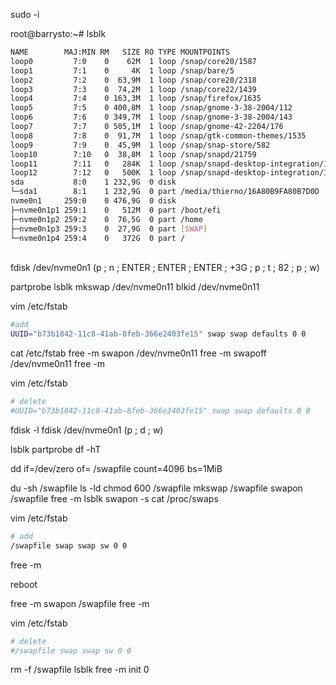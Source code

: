 sudo -i

root@barrysto:~# lsblk

```sh
NAME        MAJ:MIN RM   SIZE RO TYPE MOUNTPOINTS
loop0         7:0    0    62M  1 loop /snap/core20/1587
loop1         7:1    0     4K  1 loop /snap/bare/5
loop2         7:2    0  63,9M  1 loop /snap/core20/2318
loop3         7:3    0  74,2M  1 loop /snap/core22/1439
loop4         7:4    0 163,3M  1 loop /snap/firefox/1635
loop5         7:5    0 400,8M  1 loop /snap/gnome-3-38-2004/112
loop6         7:6    0 349,7M  1 loop /snap/gnome-3-38-2004/143
loop7         7:7    0 505,1M  1 loop /snap/gnome-42-2204/176
loop8         7:8    0  91,7M  1 loop /snap/gtk-common-themes/1535
loop9         7:9    0  45,9M  1 loop /snap/snap-store/582
loop10        7:10   0  38,8M  1 loop /snap/snapd/21759
loop11        7:11   0   284K  1 loop /snap/snapd-desktop-integration/14
loop12        7:12   0   500K  1 loop /snap/snapd-desktop-integration/178
sda           8:0    1 232,9G  0 disk
└─sda1        8:1    1 232,9G  0 part /media/thierno/16A80B9FA80B7D0D
nvme0n1     259:0    0 476,9G  0 disk
├─nvme0n1p1 259:1    0   512M  0 part /boot/efi
├─nvme0n1p2 259:2    0  76,5G  0 part /home
├─nvme0n1p3 259:3    0  27,9G  0 part [SWAP]
└─nvme0n1p4 259:4    0   372G  0 part /
```

\
fdisk /dev/nvme0n1
(p ; n ; ENTER ; ENTER ; ENTER ; +3G ; p ; t ; 82 ; p ; w)

partprobe
lsblk
mkswap /dev/nvme0n11
blkid /dev/nvme0n11

vim /etc/fstab

```sh
#add
UUID="b73b1842-11c8-41ab-8feb-366e2403fe15" swap swap defaults 0 0
```

cat /etc/fstab
free -m
swapon /dev/nvme0n11
free -m
swapoff /dev/nvme0n11
free -m

vim /etc/fstab

```sh
# delete
#UUID="b73b1842-11c8-41ab-8feb-366e2403fe15" swap swap defaults 0 0
```

fdisk -l
fdisk /dev/nvme0n1
(p ; d ; w)

lsblk
partprobe
df -hT

dd if=/dev/zero of= /swapfile count=4096 bs=1MiB

du -sh /swapfile
ls -ld
chmod 600 /swapfile
mkswap /swapfile
swapon /swapfile
free -m
lsblk
swapon -s
cat /proc/swaps

vim /etc/fstab

```sh
# add
/swapfile swap swap sw 0 0
```

free -m

reboot

free -m
swapon /swapfile
free -m

vim /etc/fstab

```sh
# delete
#/swapfile swap swap sw 0 0
```

rm -f /swapfile
lsblk
free -m
init 0
